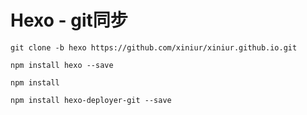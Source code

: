 # Hexo - git同步
``` 
git clone -b hexo https://github.com/xiniur/xiniur.github.io.git
```

``` 
npm install hexo --save
```
``` 
npm install
```
``` 
npm install hexo-deployer-git --save
```
